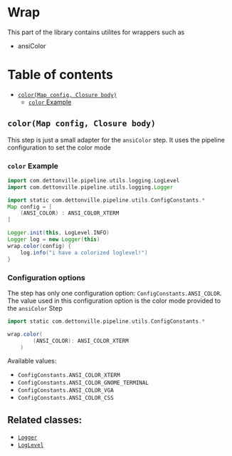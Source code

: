 # Wrap

This part of the library contains utilites for wrappers such as
* ansiColor

# Table of contents

* [`color(Map config, Closure body)`](#colormap-config-closure-body)
    * [`color` Example](#color-example)

## `color(Map config, Closure body)`

This step is just a small adapter for the `ansiColor` step.
It uses the pipeline configuration to set the color mode

### `color` Example

```groovy
import com.dettonville.pipeline.utils.logging.LogLevel
import com.dettonville.pipeline.utils.logging.Logger

import static com.dettonville.pipeline.utils.ConfigConstants.*
Map config = [
    (ANSI_COLOR) : ANSI_COLOR_XTERM
]

Logger.init(this, LogLevel.INFO)
Logger log = new Logger(this)
wrap.color(config) {
    log.info("i have a colorized loglevel!")
}

```

### Configuration options

The step has only one configuration option: `ConfigConstants.ANSI_COLOR`.
The value used in this configuration option is the color mode provided to the
`ansiColor` Step

```groovy
import static com.dettonville.pipeline.utils.ConfigConstants.*

wrap.color(
        (ANSI_COLOR): ANSI_COLOR_XTERM
    )
```

Available values:
* `ConfigConstants.ANSI_COLOR_XTERM`
* `ConfigConstants.ANSI_COLOR_GNOME_TERMINAL`
* `ConfigConstants.ANSI_COLOR_VGA`
* `ConfigConstants.ANSI_COLOR_CSS`

## Related classes:
* [`Logger`](../src/com/dettonville/dcapi/pipeline/utils/logging/Logger.groovy)
* [`LogLevel`](../src/com/dettonville/dcapi/pipeline/utils/logging/LogLevel.groovy)
